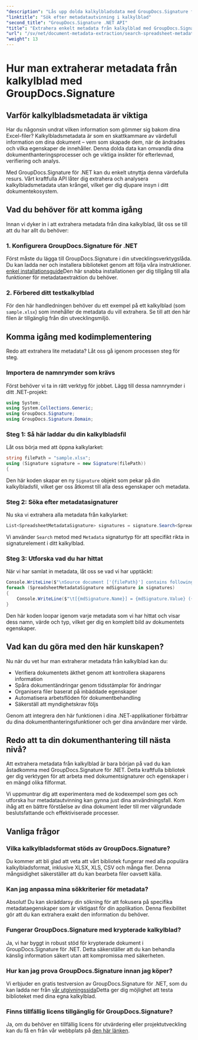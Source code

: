```yaml
---
"description": "Lås upp dolda kalkylbladsdata med GroupDocs.Signature för .NET. Extrahera metadata enkelt för att förbättra dokumenthantering och beslutsfattande."
"linktitle": "Sök efter metadatautvinning i kalkylblad"
"second_title": "GroupDocs.Signature .NET API"
"title": "Extrahera enkelt metadata från kalkylblad med GroupDocs.Signature"
"url": "/sv/net/document-metadata-extraction/search-spreadsheet-metadata-extraction/"
"weight": 13
---
```


# Hur man extraherar metadata från kalkylblad med GroupDocs.Signature

## Varför kalkylbladsmetadata är viktiga

Har du någonsin undrat vilken information som gömmer sig bakom dina Excel-filer? Kalkylbladsmetadata är som en skattkammare av värdefull information om dina dokument – vem som skapade dem, när de ändrades och vilka egenskaper de innehåller. Denna dolda data kan omvandla dina dokumenthanteringsprocesser och ge viktiga insikter för efterlevnad, verifiering och analys.

Med GroupDocs.Signature för .NET kan du enkelt utnyttja denna värdefulla resurs. Vårt kraftfulla API låter dig extrahera och analysera kalkylbladsmetadata utan krångel, vilket ger dig djupare insyn i ditt dokumentekosystem.

## Vad du behöver för att komma igång

Innan vi dyker in i att extrahera metadata från dina kalkylblad, låt oss se till att du har allt du behöver:

### 1. Konfigurera GroupDocs.Signature för .NET

Först måste du lägga till GroupDocs.Signature i din utvecklingsverktygslåda. Du kan ladda ner och installera biblioteket genom att följa våra instruktioner. [enkel installationsguide](https://tutorials.groupdocs.com/signature/net/)Den här snabba installationen ger dig tillgång till alla funktioner för metadataextraktion du behöver.

### 2. Förbered ditt testkalkylblad

För den här handledningen behöver du ett exempel på ett kalkylblad (som `sample.xlsx`) som innehåller de metadata du vill extrahera. Se till att den här filen är tillgänglig från din utvecklingsmiljö.

## Komma igång med kodimplementering

Redo att extrahera lite metadata? Låt oss gå igenom processen steg för steg.

### Importera de namnrymder som krävs

Först behöver vi ta in rätt verktyg för jobbet. Lägg till dessa namnrymder i ditt .NET-projekt:

```csharp
using System;
using System.Collections.Generic;
using GroupDocs.Signature;
using GroupDocs.Signature.Domain;
```

### Steg 1: Så här laddar du din kalkylbladsfil

Låt oss börja med att öppna kalkylarket:

```csharp
string filePath = "sample.xlsx";
using (Signature signature = new Signature(filePath))
{
```

Den här koden skapar en ny `Signature` objekt som pekar på din kalkylbladsfil, vilket ger oss åtkomst till alla dess egenskaper och metadata.

### Steg 2: Söka efter metadatasignaturer

Nu ska vi extrahera alla metadata från kalkylarket:

```csharp
List<SpreadsheetMetadataSignature> signatures = signature.Search<SpreadsheetMetadataSignature>(SignatureType.Metadata);
```

Vi använder `Search` metod med `Metadata` signaturtyp för att specifikt rikta in signaturelement i ditt kalkylblad.

### Steg 3: Utforska vad du har hittat

När vi har samlat in metadata, låt oss se vad vi har upptäckt:

```csharp
Console.WriteLine($"\nSource document ['{filePath}'] contains following signatures.");
foreach (SpreadsheetMetadataSignature mdSignature in signatures)
{
    Console.WriteLine($"\t[{mdSignature.Name}] = {mdSignature.Value} ({mdSignature.Type})");
}
```

Den här koden loopar igenom varje metadata som vi har hittat och visar dess namn, värde och typ, vilket ger dig en komplett bild av dokumentets egenskaper.

## Vad kan du göra med den här kunskapen?

Nu när du vet hur man extraherar metadata från kalkylblad kan du:

- Verifiera dokumentets äkthet genom att kontrollera skaparens information
- Spåra dokumentändringar genom tidsstämplar för ändringar
- Organisera filer baserat på inbäddade egenskaper
- Automatisera arbetsflöden för dokumentbehandling
- Säkerställ att myndighetskrav följs

Genom att integrera den här funktionen i dina .NET-applikationer förbättrar du dina dokumenthanteringsfunktioner och ger dina användare mer värde.

## Redo att ta din dokumenthantering till nästa nivå?

Att extrahera metadata från kalkylblad är bara början på vad du kan åstadkomma med GroupDocs.Signature för .NET. Detta kraftfulla bibliotek ger dig verktygen för att arbeta med dokumentsignaturer och egenskaper i en mängd olika filformat.

Vi uppmuntrar dig att experimentera med de kodexempel som ges och utforska hur metadatautvinning kan gynna just dina användningsfall. Kom ihåg att en bättre förståelse av dina dokument leder till mer välgrundade beslutsfattande och effektiviserade processer.

## Vanliga frågor

### Vilka kalkylbladsformat stöds av GroupDocs.Signature?

Du kommer att bli glad att veta att vårt bibliotek fungerar med alla populära kalkylbladsformat, inklusive XLSX, XLS, CSV och många fler. Denna mångsidighet säkerställer att du kan bearbeta filer oavsett källa.

### Kan jag anpassa mina sökkriterier för metadata?

Absolut! Du kan skräddarsy din sökning för att fokusera på specifika metadataegenskaper som är viktigast för din applikation. Denna flexibilitet gör att du kan extrahera exakt den information du behöver.

### Fungerar GroupDocs.Signature med krypterade kalkylblad?

Ja, vi har byggt in robust stöd för krypterade dokument i GroupDocs.Signature för .NET. Detta säkerställer att du kan behandla känslig information säkert utan att kompromissa med säkerheten.

### Hur kan jag prova GroupDocs.Signature innan jag köper?

Vi erbjuder en gratis testversion av GroupDocs.Signature för .NET, som du kan ladda ner från [vår utgivningssida](https://releases.groupdocs.com/)Detta ger dig möjlighet att testa biblioteket med dina egna kalkylblad.

### Finns tillfällig licens tillgänglig för GroupDocs.Signature?

Ja, om du behöver en tillfällig licens för utvärdering eller projektutveckling kan du få en från vår webbplats på [den här länken](https://purchase.groupdocs.com/temporary-license/).
